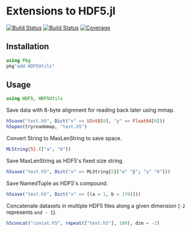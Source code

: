 # Extensions to HDF5.jl

[![Build Status](https://travis-ci.com/AStupidBear/HDF5Utils.jl.svg?branch=master)](https://travis-ci.com/AStupidBear/HDF5Utils.jl)
[![Build Status](https://ci.appveyor.com/api/projects/status/github/AStupidBear/HDF5Utils.jl?svg=true)](https://ci.appveyor.com/project/AStupidBear/HDF5Utils-jl)
[![Coverage](https://codecov.io/gh/AStupidBear/HDF5Utils.jl/branch/master/graph/badge.svg)](https://codecov.io/gh/AStupidBear/HDF5Utils.jl)

## Installation

```jl
using Pkg
pkg"add HDF5Utils"
```

## Usage

```jl
using HDF5, HDF5Utils
```

Save data with 8-byte alignment for reading back later using mmap.

```jl
h5save("test.h5", Dict("x" => UInt8[0], "y" => Float64[0]))
h5open(tryreadmmap, "test.h5")
```

Convert String to MaxLenString to save space.

```jl
MLString{5}.(["a", "b"])
```

Save MaxLenString as HDF5's fixed size string. 

```jl
h5save("test.h5", Dict("x" => MLString{5}["α" "β"; "γ" "δ"]))
```
Save NamedTuple as HDF5's compound.

```jl
h5save("test.h5", Dict("x" => [(a = 1, b = 1f0)]))
```

Concatenate datasets in multiple HDF5 files along a given dimension (`-2` represents `end - 1`).

```jl
h5concat("concat.h5", repeat(["test.h5"], 100), dim = -2)
```